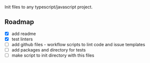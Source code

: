 Init files to any typescript/javascript project.

## Roadmap

- [x] add readme
- [x] test linters
- [ ] add github files - workflow scripts to lint code and issue templates
- [ ] add packages and directory for tests
- [ ] make script to init directory with this files

